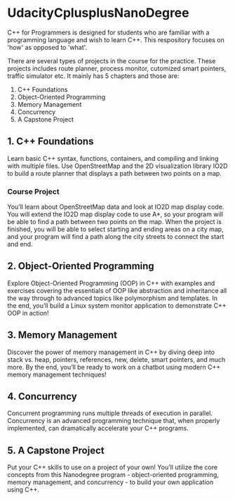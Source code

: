 # UdacityCplusplusNanoDegree
C++ for Programmers is designed for students who are familiar with a programming language and wish to learn C++. This respository focuses on 'how' as opposed to 'what'. 

There are several types of projects in the course for the practice. These projects includes route planner, process monitor, cutomized smart pointers, traffic simulator etc. It mainly has 5 chapters and those are:

1. C++ Foundations
2. Object-Oriented Programming
3. Memory Management
4. Concurrency
5. A Capstone Project

## 1. C++ Foundations
Learn basic C++ syntax, functions, containers, and compiling and linking with multiple files. Use OpenStreetMap and the 2D visualization library IO2D to build a route planner that displays a path between two points on a map.
### Course Project
You’ll learn about OpenStreetMap data and look at IO2D map display code. You will extend the IO2D map display code to use A*,
so your program will be able to find a path between two points on the map. When the project is finished, you will be able to select starting and ending areas on a city map, and your program will find a path along the city streets to connect the start and end.

## 2. Object-Oriented Programming
Explore Object-Oriented Programming (OOP) in C++ with examples and exercises covering the essentials of OOP like abstraction and inheritance all the way through to advanced topics like polymorphism and templates. In the end, you’ll build a Linux system monitor application to demonstrate C++ OOP in action! 

## 3. Memory Management
Discover the power of memory management in C++ by diving deep into stack vs. heap, pointers, references, new, delete, smart pointers, and much more. By the end, you’ll be ready to work on a chatbot using modern C++ memory management techniques!

## 4. Concurrency
Concurrent programming runs multiple threads of execution in parallel. Concurrency is an advanced programming technique that, when properly implemented, can dramatically accelerate your C++ programs.

## 5. A Capstone Project
Put your C++ skills to use on a project of your own! You’ll utilize the core concepts from this Nanodegree program - object-oriented programming, memory management, and concurrency - to build your own application using C++.
